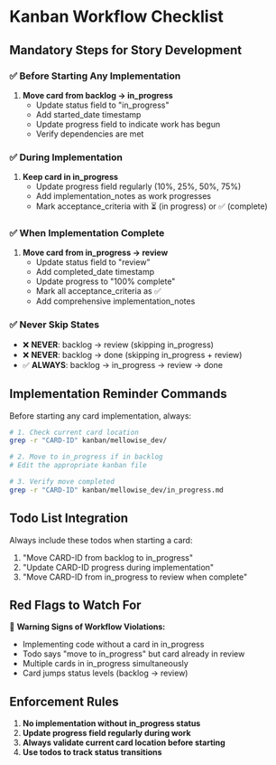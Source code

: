 # Kanban Workflow Checklist

## Mandatory Steps for Story Development

### ✅ Before Starting Any Implementation
1. **Move card from backlog → in_progress**
   - Update status field to "in_progress"
   - Add started_date timestamp
   - Update progress field to indicate work has begun
   - Verify dependencies are met

### ✅ During Implementation
1. **Keep card in in_progress**
   - Update progress field regularly (10%, 25%, 50%, 75%)
   - Add implementation_notes as work progresses
   - Mark acceptance_criteria with ⏳ (in progress) or ✅ (complete)

### ✅ When Implementation Complete
1. **Move card from in_progress → review**
   - Update status field to "review"
   - Add completed_date timestamp
   - Update progress to "100% complete"
   - Mark all acceptance_criteria as ✅
   - Add comprehensive implementation_notes

### ✅ Never Skip States
- ❌ **NEVER**: backlog → review (skipping in_progress)
- ❌ **NEVER**: backlog → done (skipping in_progress + review)
- ✅ **ALWAYS**: backlog → in_progress → review → done

## Implementation Reminder Commands

Before starting any card implementation, always:

```bash
# 1. Check current card location
grep -r "CARD-ID" kanban/mellowise_dev/

# 2. Move to in_progress if in backlog
# Edit the appropriate kanban file

# 3. Verify move completed
grep -r "CARD-ID" kanban/mellowise_dev/in_progress.md
```

## Todo List Integration

Always include these todos when starting a card:
1. "Move CARD-ID from backlog to in_progress"
2. "Update CARD-ID progress during implementation"  
3. "Move CARD-ID from in_progress to review when complete"

## Red Flags to Watch For

🚨 **Warning Signs of Workflow Violations:**
- Implementing code without a card in in_progress
- Todo says "move to in_progress" but card already in review
- Multiple cards in in_progress simultaneously
- Card jumps status levels (backlog → review)

## Enforcement Rules

1. **No implementation without in_progress status**
2. **Update progress field regularly during work**
3. **Always validate current card location before starting**
4. **Use todos to track status transitions**